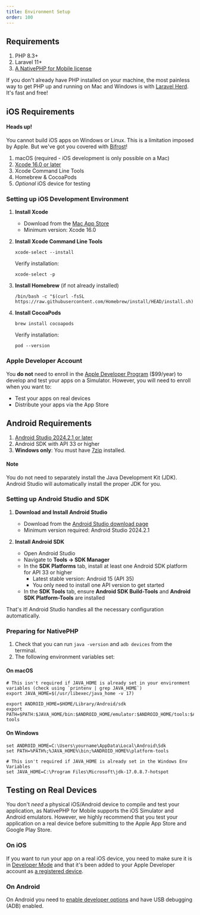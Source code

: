 ```yaml
---
title: Environment Setup
order: 100
---
```


## Requirements

1. PHP 8.3+
2. Laravel 11+
3. [A NativePHP for Mobile license](https://nativephp.com/mobile)

If you don't already have PHP installed on your machine, the most painless way to get PHP up and running on Mac and
Windows is with [Laravel Herd](https://herd.laravel.com). It's fast and free!

## iOS Requirements

<aside class="relative z-0 mt-5 overflow-hidden rounded-2xl bg-pink-50 px-5 ring-1 ring-black/5 dark:bg-pink-600/10">

#### Heads up!

You cannot build iOS apps on Windows or Linux. This is a limitation imposed by Apple. But we've got you covered with
[Bifrost](https://bifrost.nativephp.com)!

</aside>

1. macOS (required - iOS development is only possible on a Mac)
2. [Xcode 16.0 or later](https://apps.apple.com/app/xcode/id497799835)
3. Xcode Command Line Tools
4. Homebrew & CocoaPods
5. _Optional_ iOS device for testing

### Setting up iOS Development Environment

1. **Install Xcode**
   - Download from the [Mac App Store](https://apps.apple.com/app/xcode/id497799835)
   - Minimum version: Xcode 16.0

2. **Install Xcode Command Line Tools**
   ```shell
   xcode-select --install
   ```
   Verify installation:
   ```shell
   xcode-select -p
   ```

3. **Install Homebrew** (if not already installed)
   ```shell
   /bin/bash -c "$(curl -fsSL https://raw.githubusercontent.com/Homebrew/install/HEAD/install.sh)"
   ```

4. **Install CocoaPods**
   ```shell
   brew install cocoapods
   ```
   Verify installation:
   ```shell
   pod --version
   ```

### Apple Developer Account
You **do not** need to enroll in the [Apple Developer Program](https://developer.apple.com/programs/enroll/) ($99/year)
to develop and test your apps on a Simulator. However, you will need to enroll when you want to:
- Test your apps on real devices
- Distribute your apps via the App Store

## Android Requirements

1. [Android Studio 2024.2.1 or later](https://developer.android.com/studio)
2. Android SDK with API 33 or higher
3. **Windows only**: You must have [7zip](https://www.7-zip.org/) installed.

<aside class="relative z-0 mt-5 overflow-hidden rounded-2xl bg-pink-50 px-5 ring-1 ring-black/5 dark:bg-pink-600/10">

#### Note

You do not need to separately install the Java Development Kit (JDK). Android Studio will automatically install the
proper JDK for you.

</aside> 

### Setting up Android Studio and SDK

1. **Download and Install Android Studio**
   - Download from the [Android Studio download page](https://developer.android.com/studio)
   - Minimum version required: Android Studio 2024.2.1

2. **Install Android SDK**
   - Open Android Studio
   - Navigate to **Tools → SDK Manager**
   - In the **SDK Platforms** tab, install at least one Android SDK platform for API 33 or higher
     - Latest stable version: Android 15 (API 35)
     - You only need to install one API version to get started
   - In the **SDK Tools** tab, ensure **Android SDK Build-Tools** and **Android SDK Platform-Tools** are installed

That's it! Android Studio handles all the necessary configuration automatically.

### Preparing for NativePHP

1. Check that you can run `java -version` and `adb devices` from the terminal.
2. The following environment variables set:

#### On macOS
```shell
# This isn't required if JAVA_HOME is already set in your environment variables (check using `printenv | grep JAVA_HOME`)
export JAVA_HOME=$(/usr/libexec/java_home -v 17) 

export ANDROID_HOME=$HOME/Library/Android/sdk
export PATH=$PATH:$JAVA_HOME/bin:$ANDROID_HOME/emulator:$ANDROID_HOME/tools:$ANDROID_HOME/tools/bin:$ANDROID_HOME/platform-tools
```

#### On Windows
```shell
set ANDROID_HOME=C:\Users\yourname\AppData\Local\Android\Sdk
set PATH=%PATH%;%JAVA_HOME%\bin;%ANDROID_HOME%\platform-tools

# This isn't required if JAVA_HOME is already set in the Windows Env Variables
set JAVA_HOME=C:\Program Files\Microsoft\jdk-17.0.8.7-hotspot
```

## Testing on Real Devices

You don't _need_ a physical iOS/Android device to compile and test your application, as NativePHP for Mobile supports
the iOS Simulator and Android emulators. However, we highly recommend that you test your application on a real device
before submitting to the Apple App Store and Google Play Store.

### On iOS
If you want to run your app on a real iOS device, you need to make sure it is in
[Developer Mode](https://developer.apple.com/documentation/xcode/enabling-developer-mode-on-a-device)
and that it's been added to your Apple Developer account as
[a registered device](https://developer.apple.com/account/resources/devices/list).

### On Android
On Android you need to [enable developer options](https://developer.android.com/studio/debug/dev-options#enable)
and have USB debugging (ADB) enabled.
